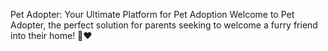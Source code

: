 Pet Adopter: Your Ultimate Platform for Pet Adoption
Welcome to Pet Adopter, the perfect solution for parents seeking to welcome a furry friend into their home! 🐾❤️
